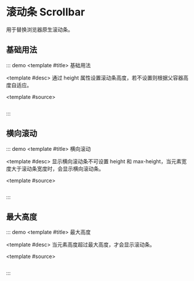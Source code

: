 # 滚动条 Scrollbar

用于替换浏览器原生滚动条。

## 基础用法
::: demo
<template #title>
基础用法
</template>

<template #desc>
通过 height 属性设置滚动条高度，若不设置则根据父容器高度自适应。
</template>

<template #source>
  <scrollbar-basic />
</template>

```html

```
:::


## 横向滚动
::: demo
<template #title>
横向滚动
</template>

<template #desc>
显示横向滚动条不可设置 height 和 max-height，当元素宽度大于滚动条宽度时，会显示横向滚动条。
</template>

<template #source>
  <scrollbar-horizontal />
</template>

```html

```
:::

## 最大高度
::: demo
<template #title>
最大高度
</template>

<template #desc>
当元素高度超过最大高度，才会显示滚动条。
</template>

<template #source>
  <scrollbar-maxheight />
</template>

```html

```
:::
